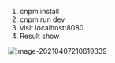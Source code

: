 1. cnpm install
2. cnpm run dev
3. visit localhost:8080
4. Result show

![image-20210407210619339](http://youpai.yuhann.cn/20210407210628.png)